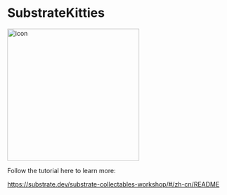 # SubstrateKitties

<img src="https://shawntabrizi.github.io/substrate-collectables-workshop/media/substratekitty.png" alt="icon" width="300">

Follow the tutorial here to learn more:

https://substrate.dev/substrate-collectables-workshop/#/zh-cn/README

